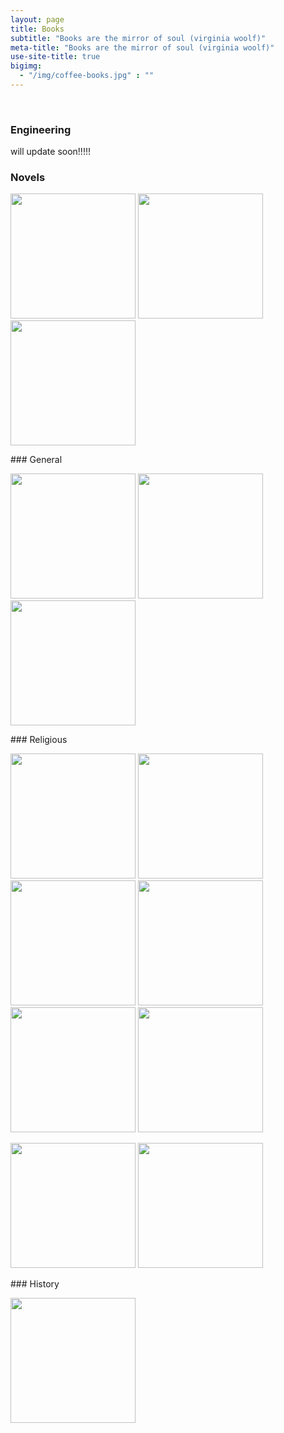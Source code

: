 ```yaml
---
layout: page
title: Books
subtitle: "Books are the mirror of soul (virginia woolf)"
meta-title: "Books are the mirror of soul (virginia woolf)"
use-site-title: true
bigimg:
  - "/img/coffee-books.jpg" : ""
---
```

<script type="text/javascript" src="https://free-hit-counters.net/count/1xg8"></script><br>
### Engineering
will update soon!!!!!
### Novels
<p float="left">
  <a href="Peer-e-Kamil.pdf" target="_blank"><img src="../img/peer-e-kamil.jpg" height="200px"></a>
  <a href="iman-umaeed-aur-muhabat.pdf" target="_blank"><img src="../img/iman-umaeed-aur-muhabat.jpg" height="200px"></a>
 <a href="maat honay tak.pdf" target="_blank"><img src="../img/maat honay tak.png" height="200px"></a>
</p>
### General
<p float="left">
  <a href="The 7 habits of highly effective people.pdf" target="_blank"><img src="../img/The 7 habits of highly effective people.jpg" height="200px"></a>
  <a href="Struggling-to-Surrender-Dr-Jeffrey-Lang.pdf" target="_blank"><img src="../img/Struggling-to-Surrender-Dr-Jeffrey-Lang.jpg" height="200px"></a>
  <a href="The-Kite-Runner.pdf" target="_blank"><img src="../img/The-Kite-Runner.jpg" height="200px"></a>
</p>
### Religious
<p float="left">
  <a href="Mohammad-e-Arbi PBUH.pdf" target="_blank"><img src="../img/Mohammad-e-Arbi PBUH.jpg" height="200px"></a>
  <a href="Sunnat ki aaeeni hayseeat.pdf" target="_blank"><img src="../img/Sunnat ki aaeeni hayseeat.jpg" height="200px"></a>
  <a href="Tauheed aur Rasaalat.pdf" target="_blank"><img src="../img/Tauheed aur Rasaalat.jpg" height="200px"></a>
  <a href="Zad-e-Rah.pdf" target="_blank"><img src="../img/Zad-e-Rah.jpg" height="200px"></a>
  <a href="tazkia-e-nafs.pdf" target="_blank"><img src="../img/tazkia-e-nafs.jpeg" height="200px"></a>
  <a href="Rizq e Halal Aur Uss Ke Asrat.pdf" target="_blank"><img src="../img/Rizq e Halal Aur Uss Ke Asrat.jpeg" height="200px"></a>
</p>
<p float="left">
  <a href="tazkia-e-nafs.pdf" target="_blank"><img src="../img/tazkia-e-nafs.jpeg" height="200px"></a>
  <a href="Rizq e Halal Aur Uss Ke Asrat.pdf" target="_blank"><img src="../img/Rizq e Halal Aur Uss Ke Asrat.jpeg" height="200px"></a>
</p>
### History
<p float="left">
  <a href="RIYASAT-E-SWAT.pdf" target="_blank"><img src="../img/RIYASAT-E-SWAT.jpg" height="200px"></a>
</p>

